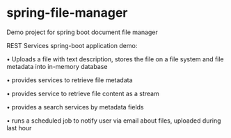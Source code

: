 # spring-file-manager
Demo project for spring boot document file manager

REST Services spring-boot application demo:

• Uploads a file with text description, stores the file on a file system and file metadata into in-memory database

• provides services to retrieve file metadata

• provides service to retrieve file content as a stream

• provides a search services by metadata fields

• runs a scheduled job to notify user via email about files, uploaded during last hour  

